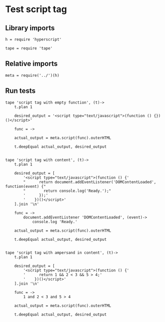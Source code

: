 # Test script tag

## Library imports

	h = require 'hyperscript'

	tape = require 'tape'


## Relative imports

	meta = require('../')(h)


## Run tests

	tape 'script tag with empty function', (t)->
		t.plan 1

		desired_output = '<script type="text/javascript">(function () {})()</script>'

		func = ->

		actual_output = meta.script(func).outerHTML

		t.deepEqual actual_output, desired_output


	tape 'script tag with content', (t)->
		t.plan 1

		desired_output = [
			'<script type="text/javascript">(function () {'
			"      return document.addEventListener('DOMContentLoaded', function(event) {"
		    "        return console.log('Ready.');"
			'      });'
			'    })()</script>'
		].join '\n'

		func = ->
			document.addEventListener 'DOMContentLoaded', (event)->
				console.log 'Ready.'

		actual_output = meta.script(func).outerHTML

		t.deepEqual actual_output, desired_output


	tape 'script tag with ampersand in content', (t)->
		t.plan 1

		desired_output = [
			'<script type="text/javascript">(function () {'
			'      return 1 && 2 < 3 && 5 > 4;'
			'    })()</script>'
		].join '\n'

		func = ->
			1 and 2 < 3 and 5 > 4

		actual_output = meta.script(func).outerHTML

		t.deepEqual actual_output, desired_output
